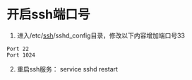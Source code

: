 # 开启ssh端口号

1. 进入/etc/[ssh](https://so.csdn.net/so/search?q=ssh&spm=1001.2101.3001.7020)/sshd_config目录，修改以下内容增加端口号33

```
Port 22
Port 1024
```

2. 重启ssh服务： service sshd restart